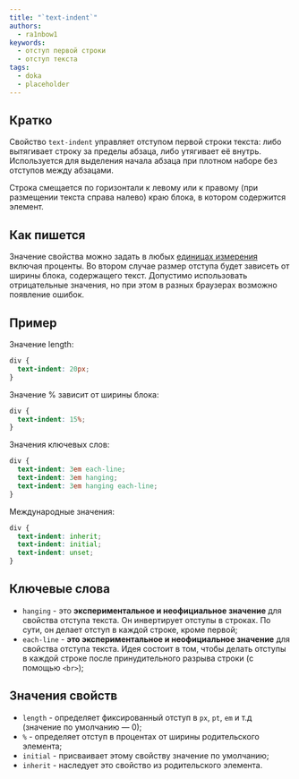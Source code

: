 ```yaml
---
title: "`text-indent`"
authors:
  - ra1nbow1
keywords:
  - отступ первой строки
  - отступ текста
tags:
  - doka
  - placeholder
---
```


## Кратко

Свойство `text-indent` управляет отступом первой строки текста: либо вытягивает строку за пределы абзаца, либо утягивает её внутрь. Используется для выделения начала абзаца при плотном наборе без отступов между абзацами.

Строка смещается по горизонтали к левому или к правому (при размещении текста справа налево) краю блока, в котором содержится элемент.
## Как пишется

Значение свойства можно задать в любых [единицах измерения](/css/numeric-types/) включая проценты. Во втором случае размер отступа будет зависеть от ширины блока, содержащего текст. Допустимо использовать отрицательные значения, но при этом в разных браузерах возможно появление ошибок.
## Пример

Значение length:
```css
div {
  text-indent: 20px;
}
```

Значение % зависит от ширины блока:
```css
div {
  text-indent: 15%;
}
```

Значения ключевых слов:
```css
div {
  text-indent: 3em each-line;
  text-indent: 3em hanging;
  text-indent: 3em hanging each-line;
}
```

Международные значения:
```css
div {
  text-indent: inherit;
  text-indent: initial;
  text-indent: unset;
}
```

## Ключевые слова

- `hanging` - это __экспериментальное и неофициальное значение__ для свойства отступа текста. Он инвертирует отступы в строках. По сути, он делает отступ в каждой строке, кроме первой;
- `each-line` - __это экспериментальное и неофициальное значение__ для свойства отступа текста. Идея состоит в том, чтобы делать отступы в каждой строке после принудительного разрыва строки (с помощью `<br>`);

## Значения свойств

- `length` - определяет фиксированный отступ в `px`, `pt`, `em` и т.д (значение по умолчанию — 0);
- `%` - определяет отступ в процентах от ширины родительского элемента;
- `initial` - присваивает этому свойству значение по умолчанию;
- `inherit` - наследует это свойство из родительского элемента.
